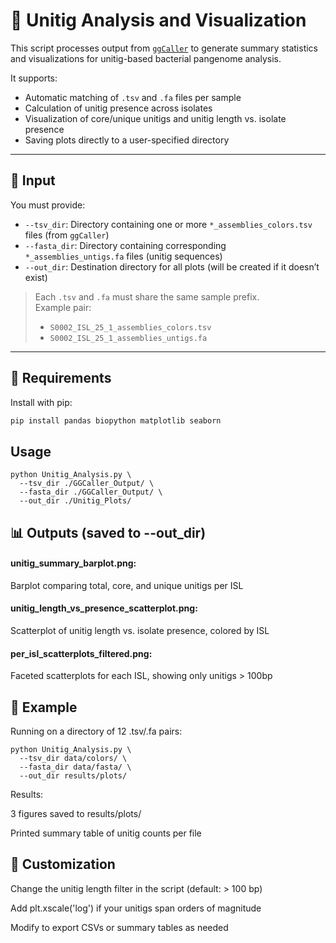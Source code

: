 # 🧬 Unitig Analysis and Visualization

This script processes output from [`ggCaller`](https://github.com/phelimb/ggCaller) to generate summary statistics and visualizations for unitig-based bacterial pangenome analysis.

It supports:
- Automatic matching of `.tsv` and `.fa` files per sample
- Calculation of unitig presence across isolates
- Visualization of core/unique unitigs and unitig length vs. isolate presence
- Saving plots directly to a user-specified directory

---

## 📂 Input

You must provide:

- `--tsv_dir`: Directory containing one or more `*_assemblies_colors.tsv` files (from `ggCaller`)
- `--fasta_dir`: Directory containing corresponding `*_assemblies_untigs.fa` files (unitig sequences)
- `--out_dir`: Destination directory for all plots (will be created if it doesn’t exist)

> Each `.tsv` and `.fa` must share the same sample prefix.  
> Example pair:
> - `S0002_ISL_25_1_assemblies_colors.tsv`
> - `S0002_ISL_25_1_assemblies_untigs.fa`

---

## 🧪 Requirements

Install with pip:

```bash
pip install pandas biopython matplotlib seaborn
```

## Usage

```
python Unitig_Analysis.py \
  --tsv_dir ./GGCaller_Output/ \
  --fasta_dir ./GGCaller_Output/ \
  --out_dir ./Unitig_Plots/
```

## 📊 Outputs (saved to --out_dir)

#### unitig_summary_barplot.png:
Barplot comparing total, core, and unique unitigs per ISL
#### unitig_length_vs_presence_scatterplot.png:
Scatterplot of unitig length vs. isolate presence, colored by ISL
#### per_isl_scatterplots_filtered.png:
Faceted scatterplots for each ISL, showing only unitigs > 100bp


## 🧠 Example

Running on a directory of 12 .tsv/.fa pairs:

```
python Unitig_Analysis.py \
  --tsv_dir data/colors/ \
  --fasta_dir data/fasta/ \
  --out_dir results/plots/
```

Results:

3 figures saved to results/plots/

Printed summary table of unitig counts per file


## 🔧 Customization

Change the unitig length filter in the script (default: > 100 bp)

Add plt.xscale('log') if your unitigs span orders of magnitude

Modify to export CSVs or summary tables as needed

